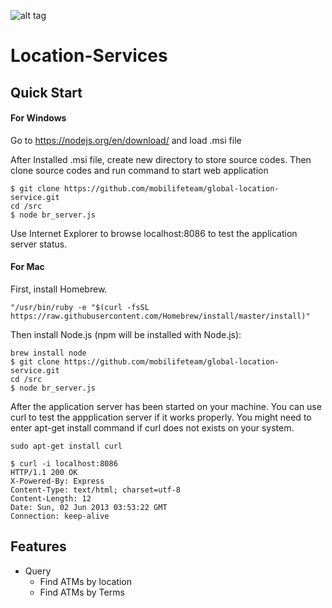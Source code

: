 ![alt tag](http://www.bathfitter.com/media/default/findalocation/locationmap.jpg)


# Location-Services

## Quick Start

#### For Windows
Go to https://nodejs.org/en/download/ and load .msi file

After Installed .msi file, create new directory to store source codes. Then clone source codes and run command to start web application

```
$ git clone https://github.com/mobilifeteam/global-location-service.git
cd /src
$ node br_server.js
```

Use Internet Explorer to browse localhost:8086 to test the application server status.


#### For Mac
First, install Homebrew.
```
"/usr/bin/ruby -e "$(curl -fsSL https://raw.githubusercontent.com/Homebrew/install/master/install)"
```

Then install Node.js (npm will be installed with Node.js):

```
brew install node
$ git clone https://github.com/mobilifeteam/global-location-service.git
cd /src
$ node br_server.js
```

After the application server has been started on your machine. You can use curl to test the appplication server if it works properly. You might need to enter apt-get install command if curl does not exists on your system. 

```
sudo apt-get install curl 
```

```
$ curl -i localhost:8086
HTTP/1.1 200 OK
X-Powered-By: Express
Content-Type: text/html; charset=utf-8
Content-Length: 12
Date: Sun, 02 Jun 2013 03:53:22 GMT
Connection: keep-alive
```




## Features
- Query
  - Find ATMs by location
  - Find ATMs by Terms


